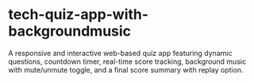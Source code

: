 # tech-quiz-app-with-backgroundmusic
A responsive and interactive web-based quiz app featuring dynamic questions, countdown timer, real-time score tracking, background music with mute/unmute toggle, and a final score summary with replay option.
